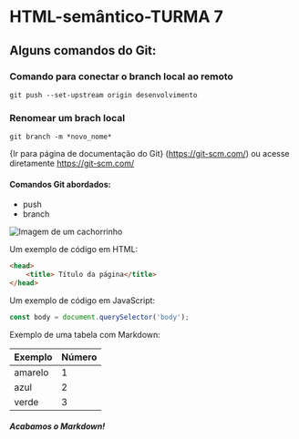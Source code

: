 # HTML-semântico-TURMA 7
## Alguns comandos do Git:
### Comando para conectar o branch local ao remoto

```
git push --set-upstream origin desenvolvimento
```

### Renomear um brach local

```
git branch -m *novo_nome*
```

{Ir para página de documentação do Git} (https://git-scm.com/) ou acesse diretamente  <https://git-scm.com/>

#### Comandos Git abordados:

- push
- branch

![Imagem de um cachorrinho](https://pipz.com/static/images/blog/eddie.png)

Um exemplo de código em HTML:
~~~html
<head>
    <title> Título da página</title>
</head>
~~~~

Um exemplo de código em JavaScript:

~~~~javascript
const body = document.querySelector('body');
~~~~

Exemplo de uma tabela com Markdown:

Exemplo | Número
------- | ------
amarelo | 1
azul | 2
verde | 3

##### Acabamos o Markdown!


